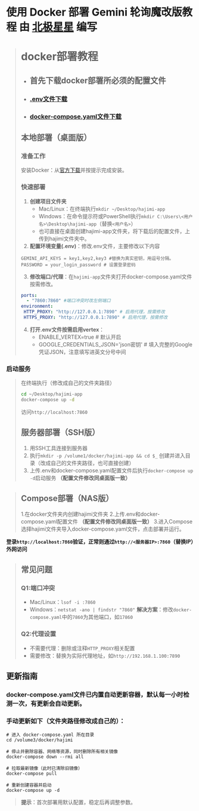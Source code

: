 # 使用 Docker 部署 Gemini 轮询魔改版教程 由 **[北极星星](https://github.com/beijixingxing)** 编写

> # docker部署教程
> - ## 首先下载docker部署所必须的配置文件
> - ### [.env文件下载](https://github.com/beijixingxing/hajimi/blob/main/wiki/.env)
> - ### [docker-compose.yaml文件下载](https://github.com/beijixingxing/hajimi/blob/main/wiki/docker-compose.yaml)
> 
> ## 本地部署（桌面版）
> ### 准备工作
> 安装Docker：从[官方下载](https://www.docker.com/)并按提示完成安装。
> ### 快速部署
> 1. **创建项目文件夹**
>     - Mac/Linux：在终端执行`mkdir ~/Desktop/hajimi-app`
>     - Windows：在命令提示符或PowerShell执行`mkdir C:\Users\<用户名>\Desktop\hajimi-app`（替换`<用户名>`）
>     - 也可直接在桌面创建hajimi-app文件夹，将下载后的配置文件，上传到hajimi文件夹中。
> 2. **配置环境变量(.env)**：修改.env文件，主要修改以下内容
> ```env
> GEMINI_API_KEYS = key1,key2,key3 #替换为真实密钥，用逗号分隔。
> PASSWORD = your_login_password # 设置登录密码
> ```
> 3. **修改端口/代理**：在`hajimi-app`文件夹打开docker-compose.yaml文件按需修改。
> ```yaml
> ports:
>   - "7860:7860" #端口冲突时改左侧端口
> environment:
>  HTTP_PROXY: "http://127.0.0.1:7890" # 启用代理，按需修改
>  HTTPS_PROXY: "http://127.0.0.1:7890" # 启用代理，按需修改
> ```
> 4. **打开.env文件按需启用vertex**：
>     - ENABLE_VERTEX=true # 默认开启
>     - GOOGLE_CREDENTIALS_JSON='json密钥' # 填入完整的Google凭证JSON，注意填写进英文分号中间
 ### 启动服务
> 在终端执行（修改成自己的文件夹路径）
> ```bash
> cd ~/Desktop/hajimi-app 
> docker-compose up -d 
> ```
> 访问`http://localhost:7860`
> 
> ## 服务器部署（SSH版）
> 1. 用SSH工具连接到服务器
> 2. 执行`mkdir -p /volume1/docker/hajimi-app && cd $_` 创建并进入目录（改成自己的文件夹路径，也可直接创建）
> 3. 上传.env和docker-compose.yaml配置文件后执行`docker-compose up -d`启动服务 **（配置文件修改同桌面版一致）** 

> ## Compose部署（NAS版）
> 1.在docker文件夹内创建hajimi文件夹
> 2.上传.env和docker-compose.yaml配置文件 **（配置文件修改同桌面版一致）**
> 3.进入Compose选择hajimi文件夹导入docker-compose.yaml文件，点击部署并运行。

**登录`http://localhost:7860`验证，正常则通过`http://<服务器IP>:7860`（替换IP）外网访问**
> 
> ## 常见问题
> ### Q1:端口冲突
> - Mac/Linux：`lsof -i :7860`
> - Windows：`netstat -ano | findstr "7860"`
> **解决方案**：修改`docker-compose.yaml`中的`7860`为其他端口，如`17860`
> ### Q2:代理设置
> - 不需要代理：删除或注释`HTTP_PROXY`相关配置
> - 需要修改：替换为实际代理地址，如`http://192.168.1.100:7890`
> 
## 更新指南
### docker-compose.yaml文件已内置自动更新容器，默认每一小时检测一次，有更新会自动更新。

### 手动更新如下（文件夹路径修改成自己的）：
```
# 进入 docker-compose.yaml 所在目录
cd /volume3/docker/hajimi

# 停止并删除容器、网络等资源，同时删除所有相关镜像
docker-compose down --rmi all

# 拉取最新镜像（此时已清除旧镜像）
docker-compose pull

# 重新创建容器并启动
docker-compose up -d
```
> **提示**：首次部署用默认配置，稳定后再调整参数。
